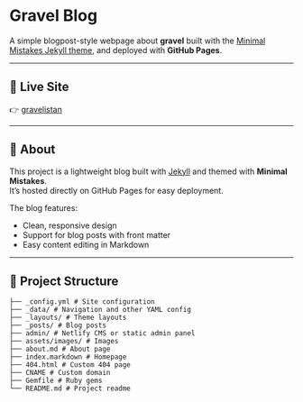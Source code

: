 # Gravel Blog

A simple blogpost-style webpage about **gravel** built with the [Minimal Mistakes Jekyll theme](https://mmistakes.github.io/minimal-mistakes/), and deployed with **GitHub Pages**.

---

## 🚀 Live Site
👉 [gravelistan](https://gravelistan.eu)

---

## 📖 About
This project is a lightweight blog built with [Jekyll](https://jekyllrb.com/) and themed with **Minimal Mistakes**.  
It’s hosted directly on GitHub Pages for easy deployment.

The blog features:
- Clean, responsive design
- Support for blog posts with front matter
- Easy content editing in Markdown

---

## 📂 Project Structure
```plaintext
├── _config.yml # Site configuration
├── _data/ # Navigation and other YAML config
├── _layouts/ # Theme layouts
├── _posts/ # Blog posts
├── admin/ # Netlify CMS or static admin panel
├── assets/images/ # Images
├── about.md # About page
├── index.markdown # Homepage
├── 404.html # Custom 404 page
├── CNAME # Custom domain
├── Gemfile # Ruby gems
└── README.md # Project readme
